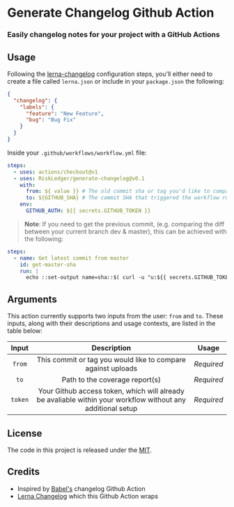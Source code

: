 # Generate Changelog Github Action

### Easily changelog notes for your project with a GitHub Actions

## Usage

Following the [lerna-changelog](https://github.com/lerna/lerna-changelog#configuration) configuration steps, you'll either need to create a file called `lerna.json` or include in your `package.json` the following:

```json
{
  "changelog": {
    "labels": {
      "feature": "New Feature",
      "bug": "Bug Fix"
    }
  }
}
```

Inside your `.github/workflows/workflow.yml` file:

```yaml
steps:
  - uses: actions/checkout@v1
  - uses: RiskLedger/generate-changelog@v0.1
    with:
      from: ${ value }} # The old commit sha or tag you'd like to compare with
      to: ${GITHUB_SHA} # The commit SHA that triggered the workflow run
    env:
      GITHUB_AUTH: ${{ secrets.GITHUB_TOKEN }}
```

> **Note**: If you need to get the previous commit, (e.g. comparing the diff between your current branch dev & master), this can be achieved with the following:

```yaml
steps:
  - name: Get latest commit from master
    id: get-master-sha
    run: |
      echo ::set-output name=sha::$( curl -u "u:${{ secrets.GITHUB_TOKEN }}" https://api.github.com/repos/username/repository/git/ref/heads/master | jq .object.sha | tr -d '"' )
```

## Arguments

This action currently supports two inputs from the user: `from` and `to`. These inputs, along with their descriptions and usage contexts, are listed in the table below:

|  Input  |                                                 Description                                                 |   Usage    |
| :-----: | :---------------------------------------------------------------------------------------------------------: | :--------: |
| `from`  |                        This commit or tag you would like to compare against uploads                         | _Required_ |
|  `to`   |                                       Path to the coverage report(s)                                        | _Required_ |
| `token` | Your Github access token, which will already be avaliable within your workflow without any additional setup | _Required_ |

## License

The code in this project is released under the [MIT](license).

## Credits

- Inspired by [Babel's](https://github.com/babel/actions/tree/v2/generate-lerna-changelog) changelog Github Action
- [Lerna Changelog](https://github.com/lerna/lerna-changelog) which this Github Action wraps
